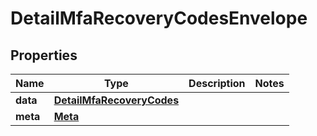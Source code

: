 

# DetailMfaRecoveryCodesEnvelope


## Properties

| Name | Type | Description | Notes |
|------------ | ------------- | ------------- | -------------|
|**data** | [**DetailMfaRecoveryCodes**](DetailMfaRecoveryCodes.md) |  |  |
|**meta** | [**Meta**](Meta.md) |  |  |



